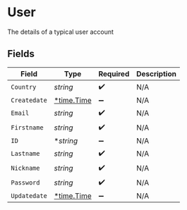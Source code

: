 # User

The details of a typical user account


## Fields

| Field                                      | Type                                       | Required                                   | Description                                |
| ------------------------------------------ | ------------------------------------------ | ------------------------------------------ | ------------------------------------------ |
| `Country`                                  | *string*                                   | :heavy_check_mark:                         | N/A                                        |
| `Createdate`                               | [*time.Time](https://pkg.go.dev/time#Time) | :heavy_minus_sign:                         | N/A                                        |
| `Email`                                    | *string*                                   | :heavy_check_mark:                         | N/A                                        |
| `Firstname`                                | *string*                                   | :heavy_check_mark:                         | N/A                                        |
| `ID`                                       | **string*                                  | :heavy_minus_sign:                         | N/A                                        |
| `Lastname`                                 | *string*                                   | :heavy_check_mark:                         | N/A                                        |
| `Nickname`                                 | *string*                                   | :heavy_check_mark:                         | N/A                                        |
| `Password`                                 | *string*                                   | :heavy_check_mark:                         | N/A                                        |
| `Updatedate`                               | [*time.Time](https://pkg.go.dev/time#Time) | :heavy_minus_sign:                         | N/A                                        |